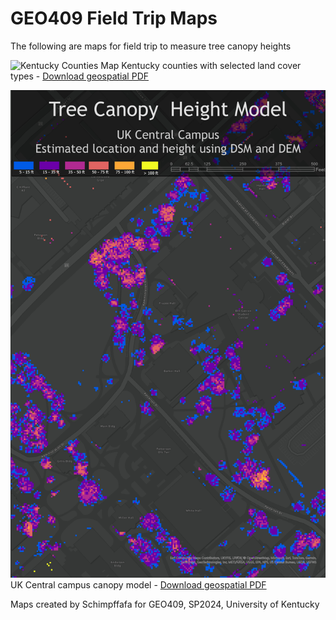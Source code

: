 # GEO409 Field Trip Maps
The following are maps for field trip to measure tree canopy heights

![Kentucky Counties Map]()
Kentucky counties with selected land cover types - [Download geospatial PDF]()

![UKy Campus Canopy model](CanopyHeightModel.jpg)
UK Central campus canopy model - [Download geospatial PDF](CanopyHeightModel.pdf)

Maps created by Schimpffafa for GEO409, SP2024, University of Kentucky